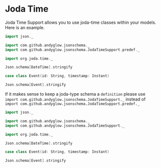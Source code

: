 # Joda Time

Joda Time Support allows you to use joda-time classes within your models.
Here is an example.
 
```scala mdoc
import json._

import com.github.andyglow.jsonschema._
import com.github.andyglow.jsonschema.JodaTimeSupport.predef._

import org.joda.time._

Json.schema[DateTime].stringify

case class Event(id: String, timestamp: Instant)

Json.schema[Event].stringify
```

If it makes sense to keep a joda-type schema a `definition` please use `import com.github.andyglow.jsonschema.JodaTimeSupport._` instead of `import com.github.andyglow.jsonschema.JodaTimeSupport.predef._`

```scala mdoc:reset
import json._

import com.github.andyglow.jsonschema._
import com.github.andyglow.jsonschema.JodaTimeSupport._

import org.joda.time._

Json.schema[DateTime].stringify

case class Event(id: String, timestamp: Instant)

Json.schema[Event].stringify
``` 
